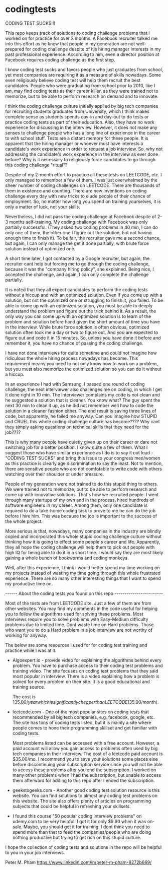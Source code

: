 # codingtests

CODING TEST SUCKS!!!

This repo keeps track of solutions to coding challenge problems that I worked on for practice for over 2 months.
A Facebook recruiter talked me into this effort as he knew that people in my generation are not well-prepared for 
coding challenge despite of his hiring manager interests in my past professional experience. According to him, even 
a director position at Facebook requires coding challenge as the first step.

I know coding test sucks and favors people who just graduates from school, yet most companies are requiring it as a 
measure of skills nowadays. Some even religiously believe coding test will help them recruit the best candidates. 
People who were graduating from school prior to 2010, like I am, may find coding tests as their career killer, 
as they were trained not to memorize, but to be able to perform research on demand and to innovate. 

I think the coding challenge culture initially applied by big tech companies for recruiting students graduates 
from University, which I think makes complete sense as students spends day-in and day-out to do tests or practice 
coding tests as part of their education. Also, they have no work experience for discussing in the interview.
However, it does not make any senses to challenge people who has a long line of experience in the career to with
school stuff. Tests are a distant memory for these people. It is apparent that the hiring manager or whoever
must have interests a candidate's work experience in order to request a job interview. So, why not addressing 
the candidate's work experience in the interview as ever done before? Why is it necessary to religiously force
candidates to go through this coding challenge "ritual"?

Despite of my 2-month effort to practice all these tests on LEETCODE, etc. I only managed to remember a few of them. 
I was just overwhelmed by the sheer number of coding challenges on LEETCODE. There are thousands of them in existence
and counting. There are new inventions on coding challenge every day with new tricks to elude people of their 
chance of employment. So, no matter how long you spend on training yourselves, it is only a matter of luck, not your
skills. 

Nevertheless, I did not pass the coding challenge at Facebook despite of 2-3 months self-training. My coding challenge 
with Facebook was only partially successful. (They asked two coding problems in 40 min, I can do only one of them, 
the other one I figure out the solution, but not having enough time to finish it). To be fair, the recruiter gave 
me a second chance, but again, I can only manage the get it done partially, with brute force solution instead of 
optimized one.

A short time later, I got contacted by a Google recruiter, but again, the recruiter cant help but forcing me to go 
through the coding challenge, because it was the "company hiring policy", she explained. Being nice, I accepted the 
challenge, and again, I can only complete the challenge partially. 

It is noted that they all expect candidates to perform the coding tests without a hiccup and with an optimized solution. 
Even if you come up with a solution, but not the optimized one or struggling to finish it, you failed. To be able
to come up with an optimized solution, you must be able to deeply understand the problem and figure out the trick 
behind it. As a result, the only way you can come up with an optimized solution is to learn of the problem and solution
before hand given the short amount of time you have in the interview. While brute force solution is often obvious,
optimized solution often took me a day or two to figure out. And you are expected to figure out and code it in 
15 minutes. So, unless you have done it before and remember it, you have no chance of passing the coding challenge. 

I have not done interviews for quite sometime and could not imagine how ridiculous the whole hiring process nowadays 
has become. This requirement means you need to not only know how to work on a problem, but you must also memorize 
the optimized solution so you can do it without a hiccup. 

In an experience I had with Samsung, I passed one round of coding challenge, the next interviewer also challenges me
on coding, in which I get it done right in 10 min. The interviewer complains my code is not clean and he suggested
a solution that is cleaner. You know what? The guy spent the next 30 min to clean it up, as he did not remember well 
how to code the solution in a cleaner fashion either. The end result is saving three lines of code, but apparently,
he failed me anyway.  Can you imagine how STUPID and CRUEL this whole coding challenge culture has become???? 
Why cant they simply asking questions on technical skills that they need for the job????

This is why many people have quietly given up on their career or dare not switching job for a better position. 
I know quite a few of them. What I suggest those who have similar experience as I do is to say it out loud - 
"CODING TEST SUCKS" and bring this issue to your congress men/women as this practice is clearly age discrimination
to say the least. Not to mention, there are sensitive people who are not comfotable to write code with others 
watching over their shoulder or under pressure.

People of my generation were not trained to do this stupid thing to others. We were trained not to memorize, but
to be able to perform research and come up with innovative solutions. That's how we recruited people. I went through
many startups of my own and in the process, hired hundreds of software engineers in my career. Among them, only one 
candidate is required to do a take-home coding task to prove to me he can do the job before I hire him. This was
because the job is important to the success of the whole project.

More serious is that, nowadays, many companies in the industry are blindly copied and incorporated this whole stupid 
coding challenge culture without thinking how it is going to effect some people's career and life. Apparently,
they all hope the coding challenge will help them to pick out people with high IQ for being able to do it in a short time.
I would say they are most likely gaining a whole bunch of bookworms and coding monkeys.

Well, after this experience, I think I would better spend my time working on my projects instead of wasting my
time going through this whole frustrated experience.  There are so many other interesting things that I want to 
spend my productive time on.


------  About the coding tests you found on this repo ------------------------

Most of the tests are from LEETCODE site. Just a few of them are from other websites. You
may find my comments in the code useful for helping you to follow the algorithms used for
solving these problems. Most interviews require you to solve problems with Easy-Medium 
difficulty problems due to limited time. Dont waste time on Hard problems. Those who want
you to do a Hard problem in a job interview are not worthy of working for anyway.

The below are some resources I used for for coding test training and practice while I was
at it.

- Algoexpert.io - provide video for explaining the algorithms behind every problem.
    You have to purchase access to their coding test problems and training video.
    The site focuses on coding test problems that they said most popular in interview.
    There is a video explaining how a problem is solved for every problem on their site.
    It is a good educational and training source. 

    The cost is $135.00/year which is significantly cheaper than LEETCODE ($35.00/month).

- leetcode.com - One of the most popular sites on coding tests that recommended by all big
    tech companies, e.g. facebook, google, etc.  The site has tons of coding tests listed,
    but it is mainly a site where people comes to hone their programming skillset and get
    familiar with coding tests.

    Most problems listed can be accessed with a free account. However, a paid account will
    allow you gain access to problems often used by big tech companies in their interview.
    The cost of a leetcode paid account is $35.00/mo. I recommend you to save your solutions some
    places else before discontinuing your subscription service since you will not be able 
    to access these problems after you end the subscription. I worked on many other problems when 
    I had the subscription, but unable to access them afterward for adding to this repo after I 
    ended the subscription.

- geekstogeeks.com - Another good coding test solution resource is this website. You can find 
    solutions to almost any coding test problems on this website. The site also offers plenty 
    of articles on programming subjects that could be helpful in refreshing your skillsets.

- I found this course "50 popular coding interview problems" on udemy.com to be very helpful. 
  I got it for only $9.90 when it was on-sale. Maybe, you should get it for training. I dont
  think you need to spend more than that to feed the companies/people who are doing nothing
  productive but trying to get rich on this stupid culture. 
  
I hope the collection of coding tests and solutions in the repo will be helpful to you in your job 
interviews.

Peter M. Pham
https://www.linkedin.com/in/peter-m-pham-8272b669/




  

 




 



  






 





